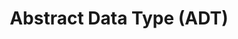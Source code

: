 ---
title: Abstract Data Type (ADT)
type: lecture
repo: https://github.com/ProfSchimd/teaching-material/tree/main/inf/datastructure/
weight: 20
summary: "Questa lezione introduce e spiega il concetto di abstract data type (tipo dato astratto) fornendo esempi anche pratici nel linguaggio Java."
---